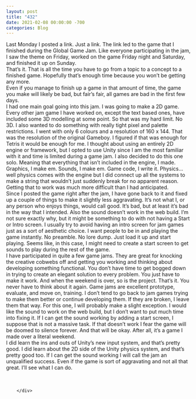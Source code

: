 ```yaml
---
layout: post
title: "432"
date: 2021-02-08 00:00:00 -700
categories: Blog
---
```


<div class="blog-content">
				<div class="paragraph"><span><span>Last Monday I posted a link. Just a link. The link led to the game that I finished during the Global Game Jam. Like everyone participating in the jam, I saw the theme on Friday, worked on the game Friday night and Saturday, and finished it up on Sunday.</span></span><br><span></span><span><span>That&rsquo;s it. That is all the time you have to go from a topic to a concept to a finished game. Hopefully that&rsquo;s enough time because you won&rsquo;t be getting any more.&nbsp;</span></span><br><span></span><span><span>Even if you manage to finish up a game in that amount of time, the game you make will likely be bad, but fair&rsquo;s fair, all games are bad in the first few days.&nbsp;</span></span><br><span></span><span><span>I had one main goal going into this jam. I was going to make a 2D game. Every other jam game I have worked on, except the text based ones, have included some 3D modelling at some point. So that was my hard limit. No 3D. I also wanted to do something with really tight pixel and palette restrictions. I went with only 6 colours and a resolution of 160 x 144. That was the resolution of the original Gameboy. I figured if that was enough for Tetris it would be enough for me. I thought about using an entirely 2D engine or framework, but I opted to use Unity since I am the most familiar with it and time is limited during a game jam. I also decided to do this one solo. Meaning that everything that isn&rsquo;t included in the engine, I made. Graphics, I make em. Sounds, I make em. Game code, I write it. Physics&hellip; well physics comes with the engine but I did connect up all the systems to make a string that wouldn&rsquo;t just suddenly break for no apparent reason. Getting that to work was much more difficult than I had anticipated.</span></span><br><span></span><span><span>Since I posted the game right after the jam, I have gone back to it and fixed up a couple of things to make it slightly less aggravating. It&rsquo;s not what I, or any person who enjoys things, would call good. It&rsquo;s bad, but at least it&rsquo;s bad in the way that I intended. Also the sound doesn&rsquo;t work in the web build. I&rsquo;m not sure exactly why, but it might be something to do with not having a Start or Intro screen. I usually try to avoid having an intro screen for jam games just as a sort of aesthetic choice. I want people to be in and playing the game instantly. No preamble. No lore dump. Just load it up and start playing. Seems like, in this case, I might need to create a start screen to get sounds to play during the rest of the game.&nbsp;</span></span><br><span></span><span><span>I have participated in quite a few game jams. They are great for knocking the creative cobwebs off and getting you working and thinking about developing something functional. You don&rsquo;t have time to get bogged down in trying to create an elegant solution to every problem. You just have to make it work. And when the weekend is over, so is the project. That&rsquo;s it. You never have to think about it again. Game jams are excellent prototype, evaluate, and move on, training. I don&rsquo;t tend to go back to jam games trying to make them better or continue developing them. If they are broken, I leave them that way. For this one, I will probably make a slight exception. I would like the sound to work on the web build, but I don&rsquo;t want to put much time into fixing it. If I can get the sound working by adding a start screen, I suppose that is not a massive task. If that doesn&rsquo;t work I fear the game will be doomed to silence forever. And that will be okay. After all, it&rsquo;s a game I made over a literal weekend.&nbsp;</span></span><br><span></span><span><span>I did learn the ins and outs of Unity&rsquo;s new input system, and that&rsquo;s pretty good. I did learn about the 2D side of the Unity physics system, and that&rsquo;s pretty good too. If I can get the sound working I will call the jam an unqualified success. Even if the game is sort of aggravating and not all that great. I&rsquo;ll see what I can do.&nbsp;</span></span><br><span></span><br>&#8203;</div>

		</div>
        